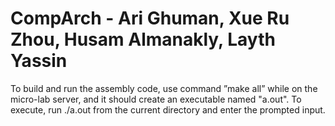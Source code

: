 # CompArch - Ari Ghuman, Xue Ru Zhou, Husam Almanakly, Layth Yassin

To build and run the assembly code,  use command ”make all” 
while on the micro-lab server, and it should create an executable 
named "a.out".  To execute, run ./a.out from the current directory 
and enter the prompted input.

